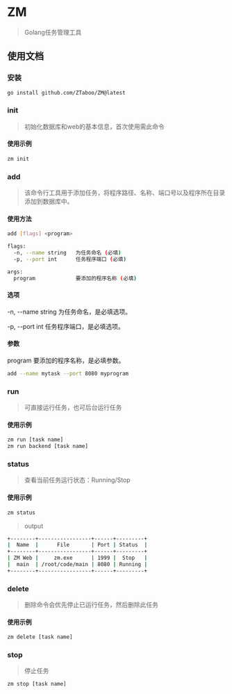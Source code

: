 # ZM

> Golang任务管理工具

## 使用文档

### 安装

```bash
go install github.com/ZTaboo/ZM@latest
```

### init

> 初始化数据库和web的基本信息，首次使用需此命令

#### 使用示例

```bash
zm init
```

### add

> 该命令行工具用于添加任务，将程序路径、名称、端口号以及程序所在目录添加到数据库中。

#### 使用方法

```bash
add [flags] <program>

flags:
  -n, --name string   为任务命名 (必填)
  -p, --port int      任务程序端口 (必填)

args:
  program             要添加的程序名称 (必填)
```
#### 选项
-n, --name string
为任务命名，是必填选项。

-p, --port int
任务程序端口，是必填选项。

#### 参数
program
要添加的程序名称，是必填参数。

```bash
add --name mytask --port 8080 myprogram
```

### run

> 可直接运行任务，也可后台运行任务

#### 使用示例

```bash
zm run [task name]
zm run backend [task name]
```
### status

> 查看当前任务运行状态：Running/Stop

#### 使用示例

```bash
zm status
```
> output

```bash
+--------+-----------------+------+---------+
|  Name  |      File       | Port | Status  |
+--------+-----------------+------+---------+
| ZM Web |     zm.exe      | 1999 |  Stop   |
|  main  | /root/code/main | 8080 | Running |
+--------+-----------------+------+---------+
```

### delete

> 删除命令会优先停止已运行任务，然后删除此任务

#### 使用示例

```bash
zm delete [task name]
```

### stop

> 停止任务

```bash
zm stop [task name]
```